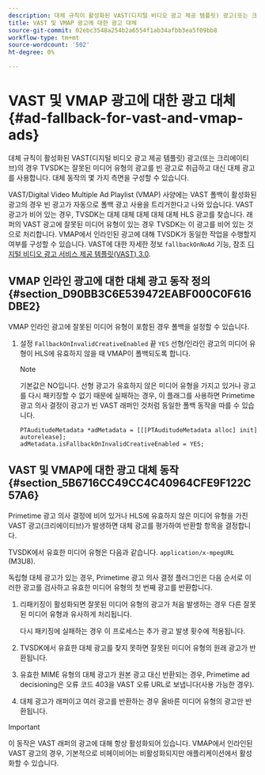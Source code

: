 ```yaml
---
description: 대체 규칙이 활성화된 VAST(디지털 비디오 광고 제공 템플릿) 광고(또는 크리에이티브)의 경우 TVSDK는 잘못된 미디어 유형의 광고를 빈 광고로 취급하고 대신 대체 광고를 사용합니다. 대체 동작의 몇 가지 측면을 구성할 수 있습니다.
title: VAST 및 VMAP 광고에 대한 광고 대체
source-git-commit: 02ebc3548a254b2a6554f1ab34afbb3ea5f09bb8
workflow-type: tm+mt
source-wordcount: '502'
ht-degree: 0%

---
```


# VAST 및 VMAP 광고에 대한 광고 대체 {#ad-fallback-for-vast-and-vmap-ads}

대체 규칙이 활성화된 VAST(디지털 비디오 광고 제공 템플릿) 광고(또는 크리에이티브)의 경우 TVSDK는 잘못된 미디어 유형의 광고를 빈 광고로 취급하고 대신 대체 광고를 사용합니다. 대체 동작의 몇 가지 측면을 구성할 수 있습니다.

VAST/Digital Video Multiple Ad Playlist (VMAP) 사양에는 VAST 폴백이 활성화된 광고의 경우 빈 광고가 자동으로 폴백 광고 사용을 트리거한다고 나와 있습니다. VAST 광고가 비어 있는 경우, TVSDK는 대체 대체 대체 대체 대체 HLS 광고를 찾습니다. 래퍼의 VAST 광고에 잘못된 미디어 유형이 있는 경우 TVSDK는 이 광고를 비어 있는 것으로 처리합니다. VMAP에서 인라인된 광고에 대해 TVSDK가 동일한 작업을 수행할지 여부를 구성할 수 있습니다. VAST에 대한 자세한 정보 `fallbackOnNoAd` 기능, 참조 [디지털 비디오 광고 서비스 제공 템플릿(VAST) 3.0](https://www.iab.net/guidelines/508676/digitalvideo/vsuite/vast).

## VMAP 인라인 광고에 대한 대체 광고 동작 정의 {#section_D90BB3C6E539472EABF000C0F616DBE2}

VMAP 인라인 광고에 잘못된 미디어 유형이 포함된 경우 폴백을 설정할 수 있습니다.

1. 설정 `FallbackOnInvalidCreativeEnabled` 끝 `YES` 선형/인라인 광고의 미디어 유형이 HLS에 유효하지 않을 때 VMAP이 폴백되도록 합니다.

   >[!NOTE]
   >
   >기본값은 NO입니다. 선형 광고가 유효하지 않은 미디어 유형을 가지고 있거나 광고를 다시 패키징할 수 없기 때문에 실패하는 경우, 이 플래그를 사용하면 Primetime 광고 의사 결정이 광고가 빈 VAST 래퍼인 것처럼 동일한 폴백 동작을 따를 수 있습니다.

   ```
   PTAuditudeMetadata *adMetadata = [[[PTAuditudeMetadata alloc] init] autorelease]; 
   adMetadata.isFallbackOnInvalidCreativeEnabled = YES;
   ```

## VAST 및 VMAP에 대한 광고 대체 동작 {#section_5B6716CC49CC4C40964CFE9F122C57A6}

Primetime 광고 의사 결정에 비어 있거나 HLS에 유효하지 않은 미디어 유형을 가진 VAST 광고(크리에이티브)가 발생하면 대체 광고를 평가하여 반환할 항목을 결정합니다.

TVSDK에서 유효한 미디어 유형은 다음과 같습니다. `application/x-mpegURL` (M3U8).

독립형 대체 광고가 있는 경우, Primetime 광고 의사 결정 플러그인은 다음 순서로 이러한 광고를 검사하고 유효한 미디어 유형의 첫 번째 광고를 반환합니다.

1. 리패키징이 활성화되면 잘못된 미디어 유형의 광고가 처음 발생하는 경우 다른 잘못된 미디어 유형과 유사하게 처리됩니다.

   다시 패키징에 실패하는 경우 이 프로세스는 추가 광고 발생 횟수에 적용됩니다.
1. TVSDK에서 유효한 대체 광고를 찾지 못하면 잘못된 미디어 유형의 원래 광고가 반환됩니다.
1. 유효한 MIME 유형의 대체 광고가 원본 광고 대신 반환되는 경우, Primetime ad decisioning은 오류 코드 403을 VAST 오류 URL로 보냅니다(사용 가능한 경우).
1. 대체 광고가 래퍼이고 여러 광고를 반환하는 경우 올바른 미디어 유형의 광고만 반환됩니다.

>[!IMPORTANT]
>
>이 동작은 VAST 래퍼의 광고에 대해 항상 활성화되어 있습니다. VMAP에서 인라인된 VAST 광고의 경우, 기본적으로 비헤이비어는 비활성화되지만 애플리케이션에서 활성화할 수 있습니다.
